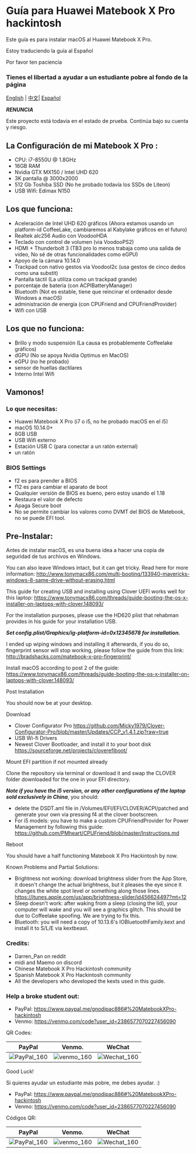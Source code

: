 # Guía para Huawei Matebook X Pro hackintosh

Este guía es para instalar macOS al Huawei Matebook X Pro.

Estoy traduciendo la guía al Español

Por favor ten paciencia

### Tienes el libertad a ayudar a un estudiante pobre al fondo de la página

[English](README.md) | [中文](README-CN.md)| [Español](README-ESP.md)

***RENUNCIA***

Este proyecto está todavia en el estado de prueba.
Continúa bajo su cuenta y riesgo.

## La Configuración de mi Matebook X Pro :
- CPU: i7-8550U @ 1.8GHz
- 16GB RAM
- Nvidia GTX MX150 / Intel UHD 620
- 3K pantalla @ 3000x2000
- 512 Gb Toshiba SSD (No he probado todavía los SSDs de Liteon)
- USB Wifi: Edimax N150

## Los que funciona:
- Aceleración de Intel UHD 620 gráficos (Ahora estamos usando un platform-id CoffeeLake, cambiaremos al Kabylake gráficos en el futuro)
- Realtek alc256 Audio con VoodooHDA
- Teclado con control de volumen (via VoodooPS2)
- HDMI + Thunderbolt 3 (TB3 pro lo menos trabaja como una salida de video, No sé de otras funcionalidades como eGPU)
- Apoyo de la cámara 10.14.0
- Trackpad con nativo gestos via VoodooI2c (usa gestos de cinco dedos como una substit)
- Pantalla táctil (La utilíza como un trackpad grande)
- porcentaje de batería (con ACPIBatteryManager)
- Bluetooth (Not es estable, tiene que reincinar el ordenador desde Windows a macOS)
- administración de energía (con CPUFriend and CPUFriendProvider)
- Wifi con USB

## Los que no funciona:
- Brillo y modo suspensión (La causa es probablemente Coffeelake gráficos)
- dGPU (No se apoya Nvidia Optimus en MacOS)
- eGPU (no he probado)
- sensor de huellas dactilares
- Interno Intel Wifi

## Vamonos!

### Lo que necesitas:
- Huawei Matebook X Pro (i7 o i5, no he probado macOS en el i5)
- macOS 10.14.0+
- 8GB USB
- USB Wifi externo
- Estación USB C (para conectar a un ratón external)
- un ratón

### BIOS Settings
- f2 es para prender a BIOS
- f12 es para cambiar el aparato de boot
- Qualquier versión de BIOS es bueno, pero estoy usando el 1.18
- Restaura el valor de defecto
- Apaga Secure boot
- No se permite cambiar los valores como DVMT del BIOS de Matebook, no se puede EFI tool.

## Pre-Instalar:
Antes de instalar macOS, es una buena idea a hacer una copia de seguridad de tus archivos en Windows.

You can also leave Windows intact, but it can get tricky. Read here for more information: 
http://www.tonymacx86.com/multi-booting/133940-mavericks-windows-8-same-drive-without-erasing.html

This guide for creating USB and installing using Clover UEFI works well for this laptop: 
https://www.tonymacx86.com/threads/guide-booting-the-os-x-installer-on-laptops-with-clover.148093/

For the installation purposes, please use the HD620 plist that rehabman provides in his guide for your installation USB.

***Set config.plist/Graphics/ig-platform-id=0x12345678 for installation.***

I ended up wiping windows and installing it afterwards, if you do so, fingerprint sensor will stop working, please follow the guide from this link:
http://bradshacks.com/matebook-x-pro-fingerprint/

Install macOS according to post 2 of the guide:
https://www.tonymacx86.com/threads/guide-booting-the-os-x-installer-on-laptops-with-clover.148093/

Post Installation

You should now be at your desktop.

Download
- Clover Configurator Pro
	https://github.com/Micky1979/Clover-Configurator-Pro/blob/master/Updates/CCP_v1.4.1.zip?raw=true
- USB Wi-fi Drivers
- Newest Clover Bootloader, and install it to your boot disk
	https://sourceforge.net/projects/cloverefiboot/

Mount EFI partition if not mounted already

Clone the repository via terminal or download it and swap the CLOVER folder downloaded for the one in your EFI directory.

***Note if you have the i5 version, or any other configurations of the laptop sold exclusively in China***, you should:
- delete the DSDT.aml file in /Volumes/EFI/EFI/CLOVER/ACPI/patched and generate your own via pressing f4 	at the clover bootscreen.
- For i5 models: you have to make a custom CPUFriendProvider for Power Management by following this 		guide:
	https://github.com/PMheart/CPUFriend/blob/master/Instructions.md

Reboot

You should have a half functioning Matebook X Pro Hackintosh by now. 

Known Problems and Partial Solutions:
- Brightness not working: download brightness slider from the App Store, it doesn't change the actual 		brightness, but it pleases the eye since it changes the white spot level or something along 		those lines.
	https://itunes.apple.com/us/app/brightness-slider/id456624497?mt=12
- Sleep doesn't work: after waking from a sleep (closing the lid), your computer will wake and you will 	see a graphics glitch. This should be due to Coffeelake spoofing. We are trying to fix this. 
- Bluetooth: you will need a copy of 10.13.6's IOBluetoothFamily.kext and install it to S/L/E via 		kextbeast.

### Credits:
- Darren_Pan on reddit
- midi and Maemo on discord
- Chinese Matebook X Pro Hackintosh community
- Spanish Matebook X Pro Hackintosh community
- All the developers who developed the kexts used in this guide.

### Help a broke student out:
- PayPal:
	https://www.paypal.me/gnodipac886#%20MatebookXPro-hackintosh
- Venmo:
	https://venmo.com/code?user_id=2386577070227456090
	
QR Codes:

| PayPal                                                     | Venmo.                                                     | WeChat                                               |
| ---------------------------------------------------------- | ---------------------------------------------------------- | ---------------------------------------------------- |
| ![PayPal_160]( https://github.com/gnodipac886/MatebookXPro-hackintosh/blob/master/Help%20a%20Broke%20Student%20out/paypal.png?raw=true) | ![venmo_160](https://github.com/gnodipac886/MatebookXPro-hackintosh/blob/master/Help%20a%20Broke%20Student%20out/venmo.jpg?raw=true) | ![Wechat_160](https://github.com/gnodipac886/MatebookXPro-hackintosh/blob/master/Help%20a%20Broke%20Student%20out/WeChat.jpg) |

Good Luck!

Si quieres ayudar un estudiante más pobre, me debes ayudar. :)

- PayPal:
	https://www.paypal.me/gnodipac886#%20MatebookXPro-hackintosh
- Venmo:
	https://venmo.com/code?user_id=2386577070227456090
	
Códigos QR:

| PayPal                                                     | Venmo.                                                     | WeChat                                               |
| ---------------------------------------------------------- | ---------------------------------------------------------- | ---------------------------------------------------- |
| ![PayPal_160]( https://github.com/gnodipac886/MatebookXPro-hackintosh/blob/master/Help%20a%20Broke%20Student%20out/paypal.png?raw=true) | ![venmo_160](https://github.com/gnodipac886/MatebookXPro-hackintosh/blob/master/Help%20a%20Broke%20Student%20out/venmo.jpg?raw=true) | ![Wechat_160](https://github.com/gnodipac886/MatebookXPro-hackintosh/blob/master/Help%20a%20Broke%20Student%20out/WeChat.jpg) |
